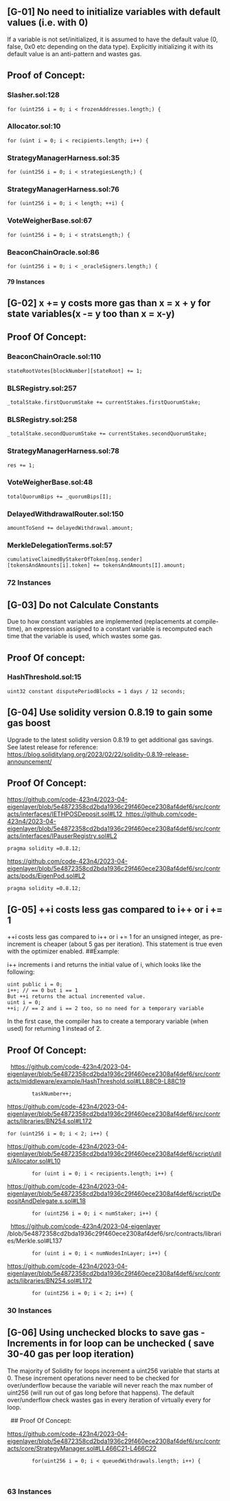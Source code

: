 ## [G-01] No need to initialize variables with default values (i.e. with 0)
If a variable is not set/initialized, it is assumed to have the default value (0, false, 0x0 etc depending on the data type). Explicitly initializing it with its default value is an anti-pattern and wastes gas.

## Proof of Concept:  

### Slasher.sol:128                                    
```for (uint256 i = 0; i < frozenAddresses.length;) {```
### Allocator.sol:10                                   
```for (uint i = 0; i < recipients.length; i++) {```
### StrategyManagerHarness.sol:35         
```for (uint256 i = 0; i < strategiesLength;) {```
### StrategyManagerHarness.sol:76         
```for (uint256 i = 0; i < length; ++i) {```
### VoteWeigherBase.sol:67                     
```for (uint256 i = 0; i < stratsLength;) {```
### BeaconChainOracle.sol:86                 
```for (uint256 i = 0; i < _oracleSigners.length;) {```

#### 79 Instances

## [G-02] x += y costs more gas than x = x + y for state variables(x -= y too than x = x-y)

## Proof Of Concept:
### BeaconChainOracle.sol:110                
```stateRootVotes[blockNumber][stateRoot] += 1;```
### BLSRegistry.sol:257                           
```_totalStake.firstQuorumStake += currentStakes.firstQuorumStake;```
### BLSRegistry.sol:258                           
```_totalStake.secondQuorumStake += currentStakes.secondQuorumStake;```
### StrategyManagerHarness.sol:78         
```res += 1;```
### VoteWeigherBase.sol:48                    
```totalQuorumBips += _quorumBips[I];```
### DelayedWithdrawalRouter.sol:150    
```amountToSend += delayedWithdrawal.amount;```
### MerkleDelegationTerms.sol:57          
```cumulativeClaimedByStakerOfToken[msg.sender][tokensAndAmounts[i].token] += tokensAndAmounts[I].amount;```
### 72 Instances

## [G-03] Do not Calculate Constants
Due to how constant variables are implemented (replacements at compile-time), an expression assigned to a constant variable is recomputed each time that the variable is used, which wastes some gas.

## Proof Of concept:
### HashThreshold.sol:15                           
```uint32 constant disputePeriodBlocks = 1 days / 12 seconds;```
## [G-04] Use solidity version 0.8.19 to gain some gas boost
Upgrade to the latest solidity version 0.8.19 to get additional gas savings.  See latest release for reference: https://blog.soliditylang.org/2023/02/22/solidity-0.8.19-release-announcement/

## Proof Of Concept:

https://github.com/code-423n4/2023-04-eigenlayer/blob/5e4872358cd2bda1936c29f460ece2308af4def6/src/contracts/interfaces/IETHPOSDeposit.sol#L12  https://github.com/code-423n4/2023-04-eigenlayer/blob/5e4872358cd2bda1936c29f460ece2308af4def6/src/contracts/interfaces/IPauserRegistry.sol#L2

```pragma solidity =0.8.12;```

https://github.com/code-423n4/2023-04-eigenlayer/blob/5e4872358cd2bda1936c29f460ece2308af4def6/src/contracts/pods/EigenPod.sol#L2

```pragma solidity =0.8.12;```

## [G-05]  ++i costs less gas compared to i++ or i += 1

++i costs less gas compared to i++ or i += 1 for an unsigned integer, as pre-increment is cheaper (about 5 gas per iteration). This statement is true even with the optimizer enabled.
##Example: 

i++ increments i and returns the initial value of i, which looks like the following:

```
uint public i = 0; 
i++; // == 0 but i == 1
But ++i returns the actual incremented value.
uint i = 0; 
++i; // == 2 and i == 2 too, so no need for a temporary variable
```
In the first case, the compiler has to create a temporary variable (when used) for returning 1 instead of 2.   
## Proof Of Concept:

  https://github.com/code-423n4/2023-04-eigenlayer/blob/5e4872358cd2bda1936c29f460ece2308af4def6/src/contracts/middleware/example/HashThreshold.sol#LL88C9-L88C19

```        taskNumber++;```

https://github.com/code-423n4/2023-04-eigenlayer/blob/5e4872358cd2bda1936c29f460ece2308af4def6/src/contracts/libraries/BN254.sol#L172

```for (uint256 i = 0; i < 2; i++) {```


https://github.com/code-423n4/2023-04-eigenlayer/blob/5e4872358cd2bda1936c29f460ece2308af4def6/script/utils/Allocator.sol#L10

```        for (uint i = 0; i < recipients.length; i++) {```

https://github.com/code-423n4/2023-04-eigenlayer/blob/5e4872358cd2bda1936c29f460ece2308af4def6/script/DepositAndDelegate.s.sol#L18

```        for (uint256 i = 0; i < numStaker; i++) {```

  https://github.com/code-423n4/2023-04-eigenlayer
/blob/5e4872358cd2bda1936c29f460ece2308af4def6/src/contracts/libraries/Merkle.sol#L137

```        for (uint i = 0; i < numNodesInLayer; i++) {```

https://github.com/code-423n4/2023-04-eigenlayer/blob/5e4872358cd2bda1936c29f460ece2308af4def6/src/contracts/libraries/BN254.sol#L172

```        for (uint256 i = 0; i < 2; i++) {```

### 30 Instances


## [G-06] Using unchecked blocks to save gas - Increments in for loop can be unchecked ( save 30-40 gas per loop iteration)
The majority of Solidity for loops increment a uint256 variable that starts at 0. These increment operations never need to be checked for over/underflow because the variable will never reach the max number of uint256 (will run out of gas long before that happens). The default over/underflow check wastes gas in every iteration of virtually every for loop.

  ## Proof Of Concept:

https://github.com/code-423n4/2023-04-eigenlayer/blob/5e4872358cd2bda1936c29f460ece2308af4def6/src/contracts/core/StrategyManager.sol#LL466C21-L466C22

```        for(uint256 i = 0; i < queuedWithdrawals.length; i++) {```


 
### 63 Instances















 
  

